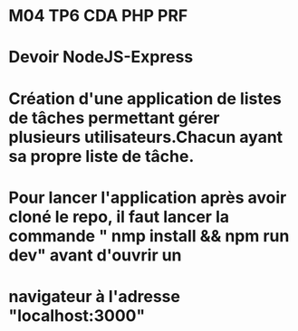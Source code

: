# M04 TP6 CDA PHP PRF
# Devoir NodeJS-Express
#
# Création d'une application de listes de tâches  permettant gérer plusieurs utilisateurs.Chacun ayant sa propre liste de tâche.
# Pour lancer l'application après avoir cloné le repo, il faut lancer la commande " nmp install && npm run dev" avant d'ouvrir un
# navigateur à l'adresse "localhost:3000"
